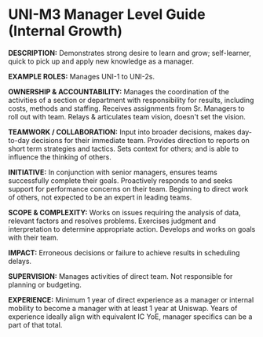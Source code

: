 # UNI-M3 Manager Level Guide (Internal Growth)

**DESCRIPTION:** Demonstrates strong desire to learn and grow; self-learner, quick to pick up and apply new knowledge as a manager.

**EXAMPLE ROLES:** Manages UNI-1 to UNI-2s.

**OWNERSHIP & ACCOUNTABILITY:** Manages the coordination of the activities of a section or department with responsibility for results, including costs, methods and staffing. Receives assignments from Sr. Managers to roll out with team. Relays & articulates team vision, doesn't set the vision.

**TEAMWORK / COLLABORATION:** Input into broader decisions, makes day-to-day decisions for their immediate team. Provides direction to reports on short term strategies and tactics. Sets context for others; and is able to influence the thinking of others.

**INITIATIVE:** In conjunction with senior managers, ensures teams successfully complete their goals. Proactively responds to and seeks support for performance concerns on their team. Beginning to direct work of others, not expected to be an expert in leading teams.

**SCOPE & COMPLEXITY:** Works on issues requiring the analysis of data, relevant factors and resolves problems. Exercises judgment and interpretation to determine appropriate action. Develops and works on goals with their team.

**IMPACT:** Erroneous decisions or failure to achieve results in scheduling delays.

**SUPERVISION:** Manages activities of direct team. Not responsible for planning or budgeting.

**EXPERIENCE:** Minimum 1 year of direct experience as a manager or internal mobility to become a manager with at least 1 year at Uniswap. Years of experience ideally align with equivalent IC YoE, manager specifics can be a part of that total.
